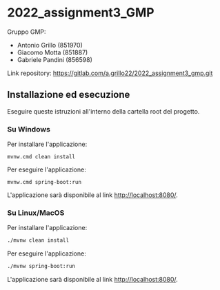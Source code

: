 # 2022_assignment3_GMP

Gruppo GMP:
* Antonio Grillo (851970)
* Giacomo Motta (851887)
* Gabriele Pandini (856598)

Link repository: https://gitlab.com/a.grillo22/2022_assignment3_gmp.git

## Installazione ed esecuzione
Eseguire queste istruzioni all'interno della cartella root del progetto.

### Su Windows

Per installare l'applicazione:
```
mvnw.cmd clean install
```

Per eseguire l'applicazione:
```
mvnw.cmd spring-boot:run
```

L'applicazione sarà disponibile al link [http://localhost:8080/](http://localhost:8080/).

### Su Linux/MacOS

Per installare l'applicazione:
```bash
./mvnw clean install
```

Per eseguire l'applicazione:
```bash
./mvnw spring-boot:run
```

L'applicazione sarà disponibile al link [http://localhost:8080/](http://localhost:8080/).